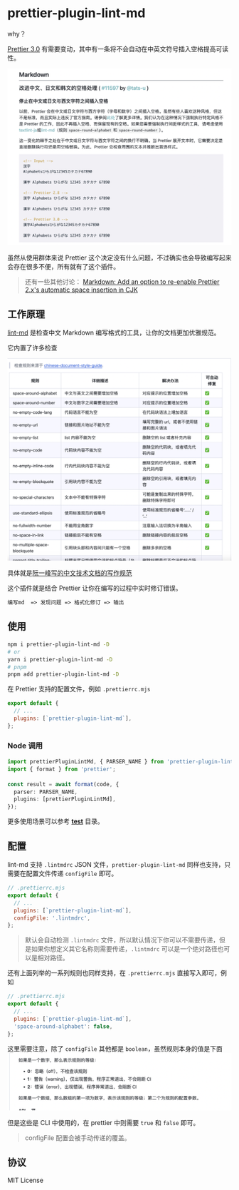 # prettier-plugin-lint-md

why？

[Prettier 3.0](https://prettier.io/blog/2023/07/05/3.0.0.html#stop-inserting-spaces-between-chinese-or-japanese-and-western-characters) 有需要变动，其中有一条将不会自动在中英文符号插入空格提高可读性。

![alt text](img/image.png)

虽然从使用群体来说 Prettier 这个决定没有什么问题，不过确实也会导致编写起来会存在很多不便，所有就有了这个插件。

> 还有一些其他讨论：
> [Markdown: Add an option to re-enable Prettier 2.x's automatic space insertion in CJK](https://github.com/prettier/prettier/issues/15015)

## 工作原理

[lint-md](https://github.com/lint-md/lint-md) 是检查中文 Markdown 编写格式的工具，让你的文档更加优雅规范。

它内置了许多检查

![alt text](img/image-1.png)

具体就是[阮一峰写的中文技术文档的写作规范](https://github.com/ruanyf/document-style-guide)

这个插件就是结合 Prettier 让你在编写的过程中实时修订错误。

```txt
编写md  => 发现问题 => 格式化修订 => 输出
```

## 使用

```sh
npm i prettier-plugin-lint-md -D
# or
yarn i prettier-plugin-lint-md -D
# pnpm
pnpm add prettier-plugin-lint-md -D
```

在 Prettier 支持的配置文件，例如 `.prettierrc.mjs`

```js
export default {
  // ...
  plugins: [`prettier-plugin-lint-md`],
};
```

### Node 调用

```ts
import prettierPluginLintMd, { PARSER_NAME } from 'prettier-plugin-lint-md';
import { format } from 'prettier';

const result = await format(code, {
  parser: PARSER_NAME,
  plugins: [prettierPluginLintMd],
});
```

更多使用场景可以参考 [**test**](./__test__/) 目录。

## 配置

lint-md 支持 `.lintmdrc` JSON 文件，`prettier-plugin-lint-md` 同样也支持，只需要在配置文件传递 `configFile` 即可。

```js
// .prettierrc.mjs
export default {
  // ...
  plugins: [`prettier-plugin-lint-md`],
  configFile: '.lintmdrc',
};
```

> 默认会自动检测 `.lintmdrc` 文件，所以默认情况下你可以不需要传递，但是如果你想定义其它名称则需要传递，`.lintmdrc` 可以是一个绝对路径也可以是相对路径。

还有上面列举的一系列规则也同样支持，在 `.prettierrc.mjs` 直接写入即可，例如

```js
// .prettierrc.mjs
export default {
  // ...
  plugins: [`prettier-plugin-lint-md`],
  'space-around-alphabet': false,
};
```

这里需要注意，除了 `configFile` 其他都是 `boolean`，虽然规则本身的值是下面
![alt text](img/image-2.png)

但是这些是 CLI 中使用的，在 prettier 中则需要 `true` 和 `false` 即可。

> configFile 配置会被手动传递的覆盖。

## 协议

MIT License
